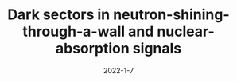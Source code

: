 ---
title: 'Dark sectors in neutron-shining-through-a-wall and nuclear-absorption signals'
pub_number: 11
authors: Matheus Hostert, David McKeen, Maxim Pospelov, Nirmal Raj
collection: publication
permalink: /publication/2022-1-7-Darksectorsinneutron-shining-through-a-wallandnuclear-absorptionsignals
date: 2022-1-7
venue: Phys.Rev.D 
paperurl: 'https://arxiv.org/abs/2201.02603'
citation_notitle: 'Matheus Hostert, David McKeen, Maxim Pospelov, Nirmal Raj, Phys.Rev.D 107 (2023) 7 075034'
citation: 'Dark sectors in neutron-shining-through-a-wall and nuclear-absorption signals, Matheus Hostert, David McKeen, Maxim Pospelov, Nirmal Raj, Phys.Rev.D 107 (2023) 7 075034'
eprint: '2201.02603'

---
